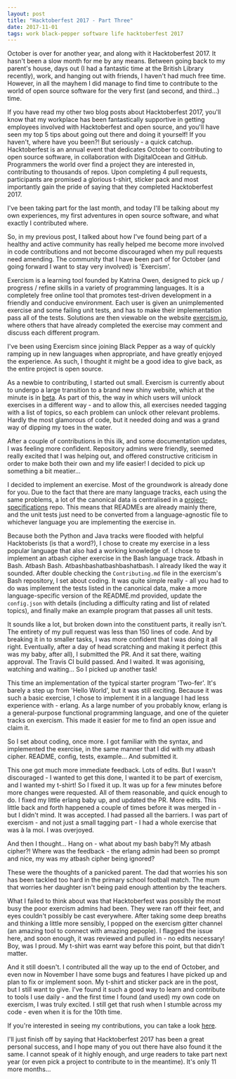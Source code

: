 ```yaml
---
layout: post
title: "Hacktoberfest 2017 - Part Three"
date: 2017-11-01
tags: work black-pepper software life hacktoberfest 2017
---
```


October is over for another year, and along with it Hacktoberfest 2017. It hasn't been a slow month for me by any means. Between going back to my parent's house, days out (I had a fantastic time at the British Library recently), work, and hanging out with friends, I haven't had much free time. However, in all the mayhem I did manage to find time to contribute to the world of open source software for the very first (and second, and third...) time.

If you have read my other two blog posts about Hacktoberfest 2017, you'll know that my workplace has been fantastically supportive in getting employees involved with Hacktoberfest and open source, and you'll have seen my top 5 tips about going out there and doing it yourself! If you haven't, where have you been?! But seriously - a quick catchup. Hacktoberfest is an annual event that dedicates October to contributing to open source software, in collaboration with DigitalOcean and GitHub. Programmers the world over find a project they are interested in, contributing to thousands of repos. Upon completing 4 pull requests, participants are promised a glorious t-shirt, sticker pack and most importantly gain the pride of saying that they completed Hacktoberfest 2017.

I've been taking part for the last month, and today I'll be talking about my own experiences, my first adventures in open source software, and what exactly I contributed where.

So, in my previous post, I talked about how I've found being part of a healthy and active community has really helped me become more involved in code contributions and not become discouraged when my pull requests need amending. The community that I have been part of for October (and going forward I want to stay very involved) is 'Exercism'.

Exercism is a learning tool founded by Katrina Owen, designed to pick up / progress / refine skills in a variety of programming languages. It is a completely free online tool that promotes test-driven development in a friendly and conducive environment. Each user is given an unimplemented exercise and some failing unit tests, and has to make their implementation pass all of the tests. Solutions are then viewable on the website [exercism.io](exercism.io), where others that have already completed the exercise may comment and discuss each different program.

I've been using Exercism since joining Black Pepper as a way of quickly ramping up in new languages when appropriate, and have greatly enjoyed the experience. As such, I thought it might be a good idea to give back, as the entire project is open source.

As a newbie to contributing, I started out small. Exercism is currently about to undergo a large transition to a brand new shiny website, which at the minute is in [beta](v2.exercism.io). As part of this, the way in which users will unlock exercises in a different way - and to allow this, all exercises needed tagging with a list of topics, so each problem can unlock other relevant problems. Hardly the most glamorous of code, but it needed doing and was a grand way of dipping my toes in the water.

After a couple of contributions in this ilk, and some documentation updates, I was feeling more confident. Repository admins were friendly, seemed really excited that I was helping out, and offered constructive criticism in order to make both their own and my life easier! I decided to pick up something a bit meatier...

I decided to implement an exercise. Most of the groundwork is already done for you. Due to the fact that there are many language tracks, each using the same problems, a lot of the canonical data is centralised in a [project-specifications](https://github.com/exercism/problem-specifications/) repo. This means that READMEs are already mainly there, and the unit tests just need to be converted from a language-agnostic file to whichever language you are implementing the exercise in.

Because both the Python and Java tracks were flooded with helpful Hacktoberists (is that a word?), I chose to create my exercise in a less popular language that also had a working knowledge of. I chose to implement an atbash cipher exercise in the Bash language track. Atbash in Bash. Atbash Bash. Atbashbashatbashbashatbash. I already liked the way it sounded. After double checking the `Contributing.md` file in the exercism's Bash repository, I set about coding. It was quite simple really - all you had to do was implement the tests listed in the canonical data, make a more language-specific version of the README.md provided, update the `config.json` with details (including a difficulty rating and list of related topics), and finally make an example program that passes all unit tests.

It sounds like a lot, but broken down into the constituent parts, it really isn't. The entirety of my pull request was less than 150 lines of code. And by breaking it in to smaller tasks, I was more confident that I was doing it all right. Eventually, after a day of head scratching and making it perfect (this was my baby, after all), I submitted the PR. And it sat there, waiting approval. The Travis CI build passed. And I waited. It was agonising, watching and waiting... So I picked up another task!

This time an implementation of the typical starter program 'Two-fer'. It's barely a step up from 'Hello World', but it was still exciting. Because it was such a basic exercise, I chose to implement it in a language I had less experience with - erlang. As a large number of you probably know, erlang is a general-purpose functional programming language, and one of the quieter tracks on exercism. This made it easier for me to find an open issue and claim it.

So I set about coding, once more. I got familiar with the syntax, and implemented the exercise, in the same manner that I did with my atbash cipher. README, config, tests, example... And submitted it.

This one got much more immediate feedback. Lots of edits. But I wasn't discouraged - I wanted to get this done, I wanted it to be part of exercism, and I wanted my t-shirt! So I fixed it up. It was up for a few minutes before more changes were requested. All of them reasonable, and quick enough to do. I fixed my little erlang baby up, and updated the PR. More edits. This little back and forth happened a couple of times before it was merged in - but I didn't mind. It was accepted. I had passed all the barriers. I was part of exercism - and not just a small tagging part - I had a whole exercise that was à la moi. I was overjoyed.

And then I thought... Hang on - what about my bash baby?! My atbash cipher?! Where was the feedback - the erlang admin had been so prompt and nice, my was my atbash cipher being ignored?

These were the thoughts of a panicked parent. The dad that worries his son has been tackled too hard in the primary school football match. The mum that worries her daughter isn't being paid enough attention by the teachers.

What I failed to think about was that Hacktoberfest was possibly the most busy the poor exercism admins had been. They were ran off their feet, and eyes couldn't possibly be cast everywhere. After taking some deep breaths and thinking a little more sensibly, I popped on the exercism gitter channel (an amazing tool to connect with amazing pepople). I flagged the issue here, and soon enough, it was reviewed and pulled in - no edits necessary! Boy, was I proud. My t-shirt was earnt way before this point, but that didn't matter.

And it still doesn't. I contributed all the way up to the end of October, and even now in November I have some bugs and features I have picked up and plan to fix or implement soon. My t-shirt and sticker pack are in the post, but I still want to give. I've found it such a good way to learn and contribute to tools I use daily - and the first time I found (and used) my own code on exercism, I was truly excited. I still get that rush when I stumble across my code - even when it is for the 10th time.

If you're interested in seeing my contributions, you can take a look [here](https://hacktoberfest.digitalocean.com/stats/sjwarner-bp).

I'll just finish off by saying that Hacktoberfest 2017 has been a great personal success, and I hope many of you out there have also found it the same. I cannot speak of it highly enough, and urge readers to take part next year (or even pick a project to contribute to in the meantime). It's only 11 more months...
